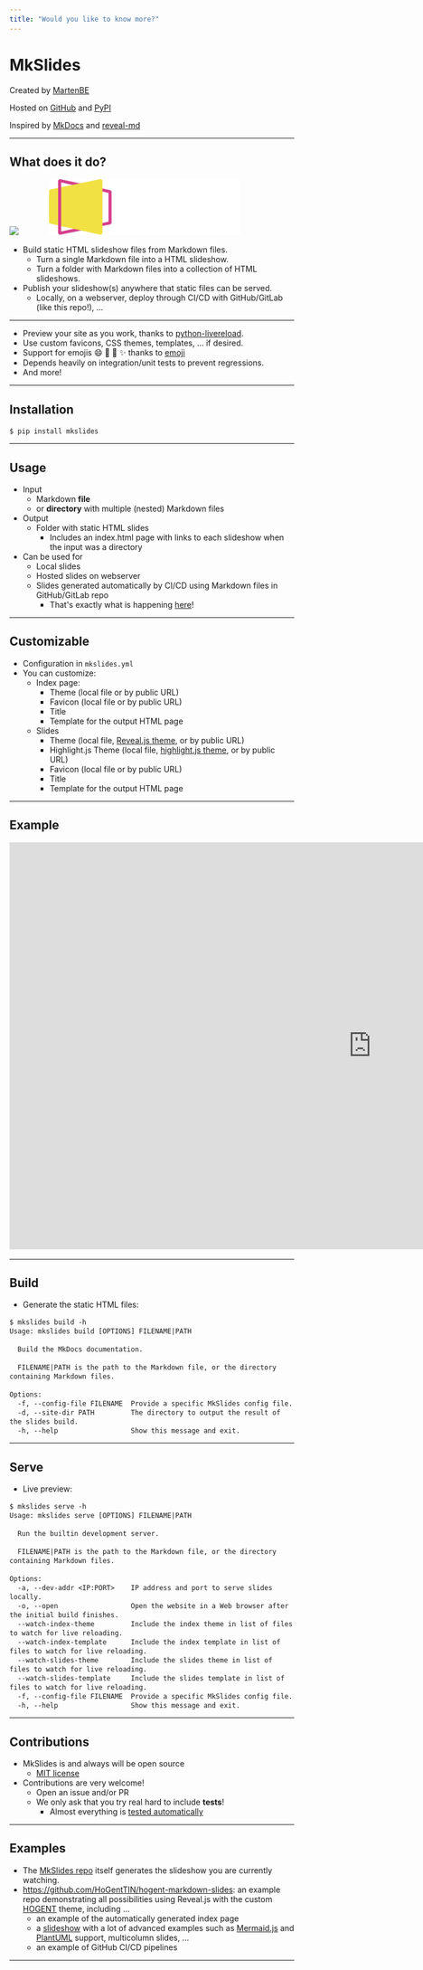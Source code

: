 ```yaml
---
title: "Would you like to know more?"
---
```


# MkSlides

Created by [MartenBE](https://github.com/MartenBE)

Hosted on [GitHub](https://github.com/MartenBE/mkslides) and [PyPI](https://pypi.org/project/mkslides/)

Inspired by [MkDocs](https://pypi.org/project/mkdocs/) and [reveal-md](https://github.com/webpro/reveal-md)

---

## What does it do?

<img src="./img/markdown-logo.png" height="100px" style="margin-right: 50px;"/>
<img src="./img/reveal-js-logo.svg" height="100px"/>

-   Build static HTML slideshow files from Markdown files.
    -   Turn a single Markdown file into a HTML slideshow.
    -   Turn a folder with Markdown files into a collection of HTML slideshows.
-   Publish your slideshow(s) anywhere that static files can be served.
    -   Locally, on a webserver, deploy through CI/CD with GitHub/GitLab (like this repo!), ...

---

-   Preview your site as you work, thanks to [python-livereload](https://pypi.org/project/livereload/).
-   Use custom favicons, CSS themes, templates, ... if desired.
-   Support for emojis :smile: :tada: :rocket: :sparkles: thanks to [emoji](https://github.com/carpedm20/emoji/)
-   Depends heavily on integration/unit tests to prevent regressions.
-   And more!

---

## Installation

```console
$ pip install mkslides
```

---

## Usage

-   Input
    -   Markdown **file**
    -   or **directory** with multiple (nested) Markdown files
-   Output
    -   Folder with static HTML slides
        -   Includes an index.html page with links to each slideshow when the input was a directory
-   Can be used for
    -   Local slides
    -   Hosted slides on webserver
    -   Slides generated automatically by CI/CD using Markdown files in GitHub/GitLab repo
        -   That's exactly what is happening [here](https://github.com/MartenBE/mkslides/blob/main/.github/workflows/publish.yml)!

---

## Customizable

-   Configuration in `mkslides.yml`
-   You can customize:
    -   Index page:
        -   Theme (local file or by public URL)
        -   Favicon (local file or by public URL)
        -   Title
        -   Template for the output HTML page
    -   Slides
        -   Theme (local file, [Reveal.js theme](https://revealjs.com/themes/), or by public URL)
        -   Highlight.js Theme (local file, [highlight.js theme](https://highlightjs.org/examples), or by public URL)
        -   Favicon (local file or by public URL)
        -   Title
        -   Template for the output HTML page

---

## Example

<iframe width="1280" height="720" src="https://www.youtube.com/embed/RdyRe3JZC7Q?si=GQoCFem5ZKHoIaVA" title="YouTube video player" frameborder="0" allow="accelerometer; autoplay; clipboard-write; encrypted-media; gyroscope; picture-in-picture; web-share" referrerpolicy="strict-origin-when-cross-origin" allowfullscreen></iframe>

---

## Build

-   Generate the static HTML files:

```console
$ mkslides build -h
Usage: mkslides build [OPTIONS] FILENAME|PATH

  Build the MkDocs documentation.

  FILENAME|PATH is the path to the Markdown file, or the directory containing Markdown files.

Options:
  -f, --config-file FILENAME  Provide a specific MkSlides config file.
  -d, --site-dir PATH         The directory to output the result of the slides build.
  -h, --help                  Show this message and exit.
```

---

## Serve

-   Live preview:

```console
$ mkslides serve -h
Usage: mkslides serve [OPTIONS] FILENAME|PATH

  Run the builtin development server.

  FILENAME|PATH is the path to the Markdown file, or the directory containing Markdown files.

Options:
  -a, --dev-addr <IP:PORT>    IP address and port to serve slides locally.
  -o, --open                  Open the website in a Web browser after the initial build finishes.
  --watch-index-theme         Include the index theme in list of files to watch for live reloading.
  --watch-index-template      Include the index template in list of files to watch for live reloading.
  --watch-slides-theme        Include the slides theme in list of files to watch for live reloading.
  --watch-slides-template     Include the slides template in list of files to watch for live reloading.
  -f, --config-file FILENAME  Provide a specific MkSlides config file.
  -h, --help                  Show this message and exit.
```

---

## Contributions

-   MkSlides is and always will be open source
    -   [MIT license](https://github.com/MartenBE/mkslides/blob/main/LICENSE)
-   Contributions are very welcome!
    -   Open an issue and/or PR
    -   We only ask that you try real hard to include **tests**!
        -   Almost everything is [tested automatically](https://github.com/MartenBE/mkslides/tree/main/tests)

---

## Examples

-   The [MkSlides repo](https://github.com/MartenBE/mkslides/) itself generates the slideshow you are currently watching.
-   https://github.com/HoGentTIN/hogent-markdown-slides: an example repo demonstrating all possibilities using Reveal.js with the custom [HOGENT](https://hogent.be/) theme, including ...
    -   an example of the automatically generated index page
    -   a [slideshow](https://hogenttin.github.io/hogent-markdown-slides/) with a lot of advanced examples such as [Mermaid.js](https://mermaid.js.org/) and [PlantUML](https://plantuml.com/) support, multicolumn slides, ...
    -   an example of GitHub CI/CD pipelines

---
